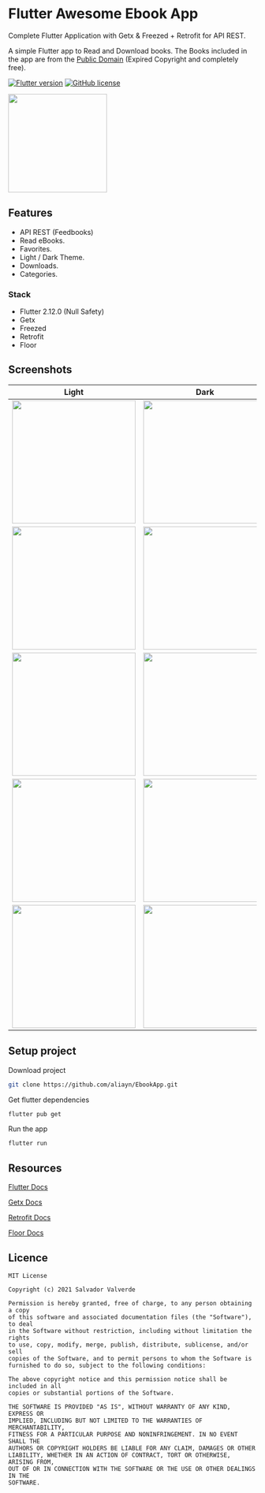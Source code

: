 
# Flutter Awesome Ebook App
Complete Flutter Application with Getx & Freezed + Retrofit for API REST.

A simple Flutter app to Read and Download books. The Books included in the app
are from the [Public Domain](https://en.wikipedia.org/wiki/Public_domain)
(Expired Copyright and completely free).

[![Flutter version](https://img.shields.io/badge/flutter-2.2.0-blue?logo=flutter)](https://flutter.dev/docs/get-started/install)
[![GitHub license](https://img.shields.io/github/license/chinnonsantos/full_testing_flutter)](https://choosealicense.com/licenses/mit/)

<a href="http://www.feedbooks.com/"><img src="screenshots/logo_feedbooks.png" width="200"/></a>
<br>


## Features 
- API REST (Feedbooks)
- Read eBooks.
- Favorites.
- Light / Dark Theme.
- Downloads.
- Categories.

### Stack
- Flutter 2.12.0 (Null Safety)
- Getx
- Freezed
- Retrofit
- Floor


## Screenshots


| Light | Dark |
|  --- |  ---    |
|<img src="screenshots/home-light.png" width="250">|<img src="screenshots/home-dark.png" width="250">
|<img src="screenshots/explore-light.png" width="250">|<img src="screenshots/explore-dark.png" width="250">
|<img src="screenshots/settings-light.png" width="250">|<img src="screenshots/setting-dark.png" width="250">
|<img src="screenshots/detail-light.png" width="250">|<img src="screenshots/detail-dark.png" width="250">
|<img src="screenshots/downloads-light.png" width="250">|<img src="screenshots/downloads-dark.png" width="250">
 
## Setup project

Download project
```bash
git clone https://github.com/aliayn/EbookApp.git
```

Get flutter dependencies
```bash
flutter pub get
```

Run the app
```bash
flutter run
```


## Resources
[Flutter Docs](https://flutter.dev/docs)

[Getx Docs](https://pub.dev/packages/get)

[Retrofit Docs](https://pub.dev/packages/retrofit)

[Floor Docs](https://pub.dev/packages/floor)


## Licence

```
MIT License

Copyright (c) 2021 Salvador Valverde

Permission is hereby granted, free of charge, to any person obtaining a copy
of this software and associated documentation files (the "Software"), to deal
in the Software without restriction, including without limitation the rights
to use, copy, modify, merge, publish, distribute, sublicense, and/or sell
copies of the Software, and to permit persons to whom the Software is
furnished to do so, subject to the following conditions:

The above copyright notice and this permission notice shall be included in all
copies or substantial portions of the Software.

THE SOFTWARE IS PROVIDED "AS IS", WITHOUT WARRANTY OF ANY KIND, EXPRESS OR
IMPLIED, INCLUDING BUT NOT LIMITED TO THE WARRANTIES OF MERCHANTABILITY,
FITNESS FOR A PARTICULAR PURPOSE AND NONINFRINGEMENT. IN NO EVENT SHALL THE
AUTHORS OR COPYRIGHT HOLDERS BE LIABLE FOR ANY CLAIM, DAMAGES OR OTHER
LIABILITY, WHETHER IN AN ACTION OF CONTRACT, TORT OR OTHERWISE, ARISING FROM,
OUT OF OR IN CONNECTION WITH THE SOFTWARE OR THE USE OR OTHER DEALINGS IN THE
SOFTWARE.
```

